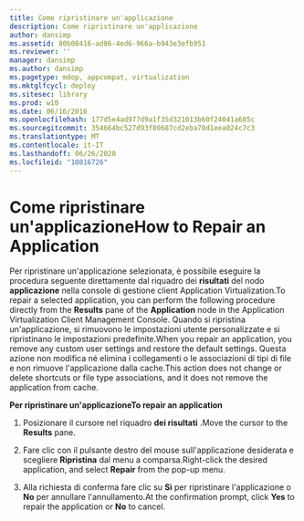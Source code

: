 ```yaml
---
title: Come ripristinare un'applicazione
description: Come ripristinare un'applicazione
author: dansimp
ms.assetid: 80b08416-ad86-4ed6-966a-b943e3efb951
ms.reviewer: ''
manager: dansimp
ms.author: dansimp
ms.pagetype: mdop, appcompat, virtualization
ms.mktglfcycl: deploy
ms.sitesec: library
ms.prod: w10
ms.date: 06/16/2016
ms.openlocfilehash: 177d5e4ad977d9a1f35d321013b60f24041a685c
ms.sourcegitcommit: 354664bc527d93f80687cd2eba70d1eea024c7c3
ms.translationtype: MT
ms.contentlocale: it-IT
ms.lasthandoff: 06/26/2020
ms.locfileid: "10816726"
---
```

# <span data-ttu-id="9e501-103">Come ripristinare un'applicazione</span><span class="sxs-lookup"><span data-stu-id="9e501-103">How to Repair an Application</span></span>


<span data-ttu-id="9e501-104">Per ripristinare un'applicazione selezionata, è possibile eseguire la procedura seguente direttamente dal riquadro dei **risultati** del nodo **applicazione** nella console di gestione client Application Virtualization.</span><span class="sxs-lookup"><span data-stu-id="9e501-104">To repair a selected application, you can perform the following procedure directly from the **Results** pane of the **Application** node in the Application Virtualization Client Management Console.</span></span> <span data-ttu-id="9e501-105">Quando si ripristina un'applicazione, si rimuovono le impostazioni utente personalizzate e si ripristinano le impostazioni predefinite.</span><span class="sxs-lookup"><span data-stu-id="9e501-105">When you repair an application, you remove any custom user settings and restore the default settings.</span></span> <span data-ttu-id="9e501-106">Questa azione non modifica né elimina i collegamenti o le associazioni di tipi di file e non rimuove l'applicazione dalla cache.</span><span class="sxs-lookup"><span data-stu-id="9e501-106">This action does not change or delete shortcuts or file type associations, and it does not remove the application from cache.</span></span>

**<span data-ttu-id="9e501-107">Per ripristinare un'applicazione</span><span class="sxs-lookup"><span data-stu-id="9e501-107">To repair an application</span></span>**

1.  <span data-ttu-id="9e501-108">Posizionare il cursore nel riquadro **dei risultati** .</span><span class="sxs-lookup"><span data-stu-id="9e501-108">Move the cursor to the **Results** pane.</span></span>

2.  <span data-ttu-id="9e501-109">Fare clic con il pulsante destro del mouse sull'applicazione desiderata e scegliere **Ripristina** dal menu a comparsa.</span><span class="sxs-lookup"><span data-stu-id="9e501-109">Right-click the desired application, and select **Repair** from the pop-up menu.</span></span>

3.  <span data-ttu-id="9e501-110">Alla richiesta di conferma fare clic su **Sì** per ripristinare l'applicazione o **No** per annullare l'annullamento.</span><span class="sxs-lookup"><span data-stu-id="9e501-110">At the confirmation prompt, click **Yes** to repair the application or **No** to cancel.</span></span>

 

 





